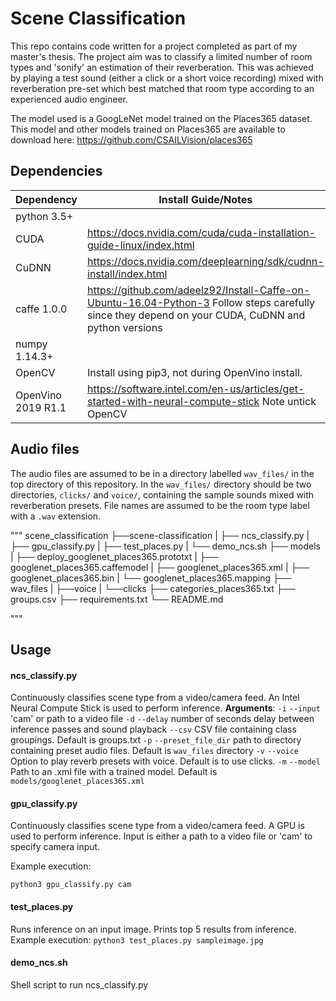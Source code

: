 # Scene Classification
This repo contains code written for a project completed as part of my master's thesis. The project aim was to classify a limited number of room types and 'sonify' an estimation of their reverberation. This was achieved by playing a test sound (either a click or a short voice recording) mixed with reverberation pre-set which best matched that room type according to an experienced audio engineer. 

The model used is a GoogLeNet model trained on the Places365 dataset. This model and other models trained on Places365 are available to download here: https://github.com/CSAILVision/places365

## Dependencies
Dependency | Install Guide/Notes
-----------|--------------
python 3.5+ |
CUDA | https://docs.nvidia.com/cuda/cuda-installation-guide-linux/index.html 
CuDNN | https://docs.nvidia.com/deeplearning/sdk/cudnn-install/index.html
caffe 1.0.0 | https://github.com/adeelz92/Install-Caffe-on-Ubuntu-16.04-Python-3 Follow steps carefully since they depend on your CUDA, CuDNN and python versions
numpy 1.14.3+ |
OpenCV | Install using pip3, not during OpenVino install.
OpenVino 2019 R1.1| https://software.intel.com/en-us/articles/get-started-with-neural-compute-stick Note untick OpenCV

## Audio files
The audio files are assumed to be in a directory labelled `wav_files/` in the top directory of this repository. In the `wav_files/` directory should be two directories, `clicks/` and `voice/`, containing the sample sounds mixed with reverberation presets. File names are assumed to be the room type label with a `.wav` extension. 

"""
scene_classification
├──scene-classification
|   ├── ncs_classify.py
|   ├── gpu_classify.py
|   ├── test_places.py
|   └── demo_ncs.sh
├── models
|   ├── deploy_googlenet_places365.prototxt
|   ├── googlenet_places365.caffemodel
|   ├── googlenet_places365.xml
|   ├── googlenet_places365.bin
|   └── googlenet_places365.mapping
├── wav_files
|   ├──voice
|   └──clicks
├── categories_places365.txt
├── groups.csv
├── requirements.txt
└── README.md

"""

## Usage

#### ncs_classify.py
Continuously classifies scene type from a video/camera feed. An Intel Neural Compute Stick is used to perform inference.
**Arguments**:
`-i` `--input` 'cam' or path to a video file
`-d` `--delay` number of seconds delay between inference passes and sound playback
`--csv` CSV file containing class groupings. Default is groups.txt
`-p` `--preset_file_dir` path to directory containing preset audio files. Default is `wav_files` directory
`-v` `--voice` Option to play reverb presets with voice. Default is to use clicks.
`-m` `--model` Path to an .xml file with a trained model. Default is `models/googlenet_places365.xml`

#### gpu_classify.py 
Continuously classifies scene type from a video/camera feed. A GPU is used to perform inference. Input is either a path to a video file or 'cam' to specify camera input.

Example execution:

`python3 gpu_classify.py cam`

#### test_places.py
Runs inference on an input image. Prints top 5 results from inference.
Example execution: 
`python3 test_places.py sampleimage.jpg`

#### demo_ncs.sh
Shell script to run ncs_classify.py

